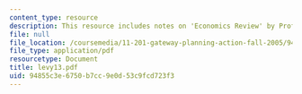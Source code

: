 ```yaml
---
content_type: resource
description: This resource includes notes on 'Economics Review' by Prof. Levy.
file: null
file_location: /coursemedia/11-201-gateway-planning-action-fall-2005/94855c3e6750b7cc9e0d53c9fcd723f3_levy13.pdf
file_type: application/pdf
resourcetype: Document
title: levy13.pdf
uid: 94855c3e-6750-b7cc-9e0d-53c9fcd723f3
---
```

